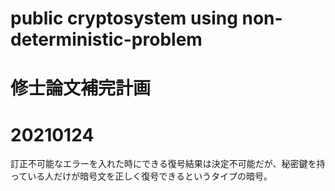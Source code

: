 # public cryptosystem using non-deterministic-problem 

# 修士論文補完計画

# 20210124

訂正不可能なエラーを入れた時にできる復号結果は決定不可能だが、秘密鍵を持っている人だけが暗号文を正しく復号できるというタイプの暗号。
